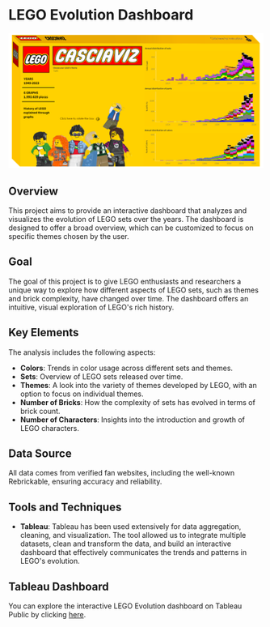 # LEGO Evolution Dashboard
![Descrizione dell'immagine](https://github.com/dlepre01/LEGO-Evolution-Dashboard/blob/main/Front%20of%20the%20box.png?raw=true)

## Overview
This project aims to provide an interactive dashboard that analyzes and visualizes the evolution of LEGO sets over the years. The dashboard is designed to offer a broad overview, which can be customized to focus on specific themes chosen by the user.

## Goal
The goal of this project is to give LEGO enthusiasts and researchers a unique way to explore how different aspects of LEGO sets, such as themes and brick complexity, have changed over time. The dashboard offers an intuitive, visual exploration of LEGO's rich history.

## Key Elements
The analysis includes the following aspects:
- **Colors**: Trends in color usage across different sets and themes.
- **Sets**: Overview of LEGO sets released over time.
- **Themes**: A look into the variety of themes developed by LEGO, with an option to focus on individual themes.
- **Number of Bricks**: How the complexity of sets has evolved in terms of brick count.
- **Number of Characters**: Insights into the introduction and growth of LEGO characters.

## Data Source
All data comes from verified fan websites, including the well-known Rebrickable, ensuring accuracy and reliability.

## Tools and Techniques
- **Tableau**: Tableau has been used extensively for data aggregation, cleaning, and visualization. The tool allowed us to integrate multiple datasets, clean and transform the data, and build an interactive dashboard that effectively communicates the trends and patterns in LEGO's evolution.

## Tableau Dashboard

You can explore the interactive LEGO Evolution dashboard on Tableau Public by clicking [here](https://public.tableau.com/views/Lego2_17045560659980/Frontofthebox?:language=it-IT&:sid=&:redirect=auth&:display_count=n&:origin=viz_share_link).


